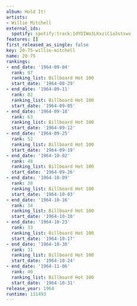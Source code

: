 ```yaml
---
album: Hold It!
artists:
- Willie Mitchell
external_ids:
  spotify: spotify:track:1dYDIWo3LKxziC1a3stxwv
features: []
first_released_as_single: false
key: 20-75-willie-mitchell
name: 20-75
rankings:
- end_date: '1964-09-04'
  rank: 97
  ranking_list: Billboard Hot 100
  start_date: '1964-08-29'
- end_date: '1964-09-11'
  rank: 82
  ranking_list: Billboard Hot 100
  start_date: '1964-09-05'
- end_date: '1964-09-18'
  rank: 63
  ranking_list: Billboard Hot 100
  start_date: '1964-09-12'
- end_date: '1964-09-25'
  rank: 52
  ranking_list: Billboard Hot 100
  start_date: '1964-09-19'
- end_date: '1964-10-02'
  rank: 48
  ranking_list: Billboard Hot 100
  start_date: '1964-09-26'
- end_date: '1964-10-09'
  rank: 38
  ranking_list: Billboard Hot 100
  start_date: '1964-10-03'
- end_date: '1964-10-16'
  rank: 34
  ranking_list: Billboard Hot 100
  start_date: '1964-10-10'
- end_date: '1964-10-23'
  rank: 33
  ranking_list: Billboard Hot 100
  start_date: '1964-10-17'
- end_date: '1964-10-30'
  rank: 31
  ranking_list: Billboard Hot 100
  start_date: '1964-10-24'
- end_date: '1964-11-06'
  rank: 40
  ranking_list: Billboard Hot 100
  start_date: '1964-10-31'
release_year: 1964
runtime: 131493
---
```


